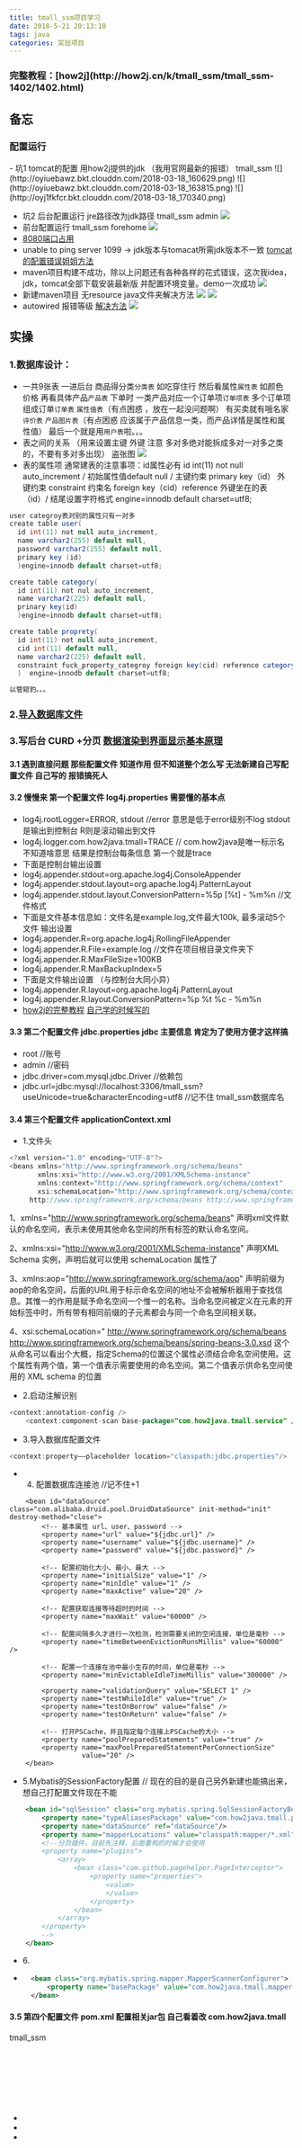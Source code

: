 ```yaml
---
title: tmall_ssm项目学习
date: 2018-5-21 20:13:10
tags: java
categories: 实验项目
---
```


<h3>完整教程：[how2j](http://how2j.cn/k/tmall_ssm/tmall_ssm-1402/1402.html)</h3>

## 备忘

<h3>配置运行</h3>
- 坑1 tomcat的配置 用how2j提供的jdk （我用官网最新的报错） tmall_ssm
![](http://oyiuebawz.bkt.clouddn.com/2018-03-18_160629.png)
![](http://oyiuebawz.bkt.clouddn.com/2018-03-18_163815.png)
![](http://oyj1fkfcr.bkt.clouddn.com/2018-03-18_170340.png)


- 坑2 后台配置运行 jre路径改为jdk路径 tmall_ssm admin
![](http://oyj1fkfcr.bkt.clouddn.com/2018-03-18_163958.png)
- 前台配置运行 tmall_ssm forehome
![](http://oyj1fkfcr.bkt.clouddn.com/2018-03-18_165451.png)
- [8080端口占用](http://how2j.cn/k/tomcat/tomcat-portfix/545.html)
- unable to ping server 1099 -> jdk版本与tomacat所需jdk版本不一致   [tomcat的配置错误姐姐方法](http://how2j.cn/k/tomcat/tomcat-faq/1132.html#step4480)
- maven项目构建不成功，除以上问题还有各种各样的花式错误，这次我idea，jdk，tomcat全部下载安装最新版 并配置环境变量。demo一次成功
![](http://oyj1fkfcr.bkt.clouddn.com/2018-05-22_210924.png)
- 新建maven项目 无resource java文件夹解决方法
![](http://oyj1fkfcr.bkt.clouddn.com/2018-05-22_225211.png)
![](http://oyj1fkfcr.bkt.clouddn.com/2018-05-22_225827.png)
- autowired 报错等级  [解决方法](http://how2j.cn/k/idea/idea-autowired/1391.html)
![](http://oyj1fkfcr.bkt.clouddn.com/2018-05-23_011259.png)

## 实操
### 1.数据库设计：
- 一共9张表 一进后台 商品得分类`分类表` 如吃穿住行  然后看属性`属性表` 如颜色 价格  再看具体产品`产品表`  下单时 一类产品对应一个订单项`订单项表`  多个订单项组成订单`订单表`   `属性值表`（有点困惑 ，放在一起没问题啊） 有买卖就有哦名家`评价表`  `产品图片表`（有点困惑 应该属于产品信息一类，而产品详情是属性和属性值）  最后一个就是用`用户表`啦。。。
- 表之间的关系 （用来设置主键 外键 注意 多对多绝对能拆成多对一对多之类的，不要有多对多出现） 盗张图
![](http://stepimagewm.how2j.cn/6041.png)
- 表的属性项   通常建表的注意事项：id属性必有 id int(11) not null auto_increment / 初始属性值default null / 主键约束 primary key（id） 外键约束 constraint  约束名 foreign key（cid）reference 外键坐在的表 （id）/ 结尾设置字符格式 engine=innodb default charset=utf8;
```Java
user categroy表对别的属性只有一对多
create table user(
  id int(11) not null auto_increment,
  name varchar2(255) default null,
  password varchar2(255) default null,
  primary key (id)
  )engine=innodb default charset=utf8;

create table category(
  id int(11) not nul auto_increment,
  name varchar2(225) default null,
  prinary key(id)
  )engine=innodb default charset=utf8;

create table proprety(
  id int(11) not null auto_increment,
  cid int(11) default null,
  name varchar2(225) default null,
  constraint fuck_property_categroy foreign key(cid) reference category(id)
  )  engine=innodb default charset=utf8;

以管窥豹。。。
```

### 2.[导入数据库文件](https://jack00000.github.io/2018/03/18/cmd%20%E6%93%8D%E4%BD%9Cmysql%E6%95%B0%E6%8D%AE%E5%BA%93/)

### 3.写后台 CURD +分页  [数据渲染到界面显示基本原理](https://jack00000.github.io/2018/03/18/%E5%90%8E%E5%8F%B0%E6%9F%A5%E8%AF%A2/)

#### 3.1 遇到直接问题  那些配置文件 知道作用 但不知道整个怎么写 无法新建自己写配置文件  自己写的 报错搞死人

#### 3.2 慢慢来 第一个配置文件  log4j.properties   需要懂的基本点
- log4j.rootLogger=ERROR, stdout   //error  意思是低于error级别不log  stdout  是输出到控制台  R则是滚动输出到文件
- log4j.logger.com.how2java.tmall=TRACE  // com.how2java是唯一标示名  不知道啥意思 结果是控制台每条信息 第一个就是trace
- 下面是控制台输出设置
- log4j.appender.stdout=org.apache.log4j.ConsoleAppender
- log4j.appender.stdout.layout=org.apache.log4j.PatternLayout
- log4j.appender.stdout.layout.ConversionPattern=%5p [%t] - %m%n  //文件格式
- 下面是文件基本信息如：文件名是example.log,文件最大100k, 最多滚动5个文件    输出设置
- log4j.appender.R=org.apache.log4j.RollingFileAppender
- log4j.appender.R.File=example.log  //文件在项目根目录文件夹下
- log4j.appender.R.MaxFileSize=100KB
- log4j.appender.R.MaxBackupIndex=5
- 下面是文件输出设置 （与控制台大同小异）
- log4j.appender.R.layout=org.apache.log4j.PatternLayout
- log4j.appender.R.layout.ConversionPattern=%p %t %c - %m%n
- [how2j的完整教程](http://how2j.cn/k/log4j/log4j-config/1082.html#step4162)  [自己学的时候写的](https://jack00000.github.io/2018/03/18/Log4j/)

#### 3.3 第二个配置文件 jdbc.properties   jdbc 主要信息 肯定为了使用方便才这样搞
- root  //账号
- admin //密码
- jdbc.driver=com.mysql.jdbc.Driver  //依赖包
- jdbc.url=jdbc:mysql://localhost:3306/tmall_ssm?useUnicode=true&characterEncoding=utf8  //记不住  tmall_ssm数据库名

#### 3.4 第三个配置文件 applicationContext.xml
- 1.文件头
```java
<?xml version="1.0" encoding="UTF-8"?>
<beans xmlns="http://www.springframework.org/schema/beans"
       xmlns:xsi="http://www.w3.org/2001/XMLSchema-instance"
       xmlns:context="http://www.springframework.org/schema/context"
       xsi:schemaLocation="http://www.springframework.org/schema/context http://www.springframework.org/schema/context/spring-context-3.0.xsd
     http://www.springframework.org/schema/beans http://www.springframework.org/schema/beans/spring-beans-3.0.xsd">
```
1、xmlns="http://www.springframework.org/schema/beans"
声明xml文件默认的命名空间，表示未使用其他命名空间的所有标签的默认命名空间。

2、xmlns:xsi="http://www.w3.org/2001/XMLSchema-instance"
声明XML Schema 实例，声明后就可以使用 schemaLocation 属性了

3、xmlns:aop="http://www.springframework.org/schema/aop"
声明前缀为aop的命名空间，后面的URL用于标示命名空间的地址不会被解析器用于查找信息。其惟一的作用是赋予命名空间一个惟一的名称。当命名空间被定义在元素的开始标签中时，所有带有相同前缀的子元素都会与同一个命名空间相关联。

4、xsi:schemaLocation="
http://www.springframework.org/schema/beans http://www.springframework.org/schema/beans/spring-beans-3.0.xsd
这个从命名可以看出个大概，指定Schema的位置这个属性必须结合命名空间使用。这个属性有两个值，第一个值表示需要使用的命名空间。第二个值表示供命名空间使用的 XML schema 的位置

- 2.启动注解识别
```java
<context:annotation-config />
    <context:component-scan base-package="com.how2java.tmall.service" />

```

- 3.导入数据库配置文件
```java
<context:property——placeholder location="classpath:jdbc.properties"/>
```
- 4.  配置数据库连接池  //记不住+1
```spring
    <bean id="dataSource" class="com.alibaba.druid.pool.DruidDataSource" init-method="init" destroy-method="close">
        <!-- 基本属性 url、user、password -->
        <property name="url" value="${jdbc.url}" />
        <property name="username" value="${jdbc.username}" />
        <property name="password" value="${jdbc.password}" />

        <!-- 配置初始化大小、最小、最大 -->
        <property name="initialSize" value="1" />
        <property name="minIdle" value="1" />
        <property name="maxActive" value="20" />

        <!-- 配置获取连接等待超时的时间 -->
        <property name="maxWait" value="60000" />

        <!-- 配置间隔多久才进行一次检测，检测需要关闭的空闲连接，单位是毫秒 -->
        <property name="timeBetweenEvictionRunsMillis" value="60000" />

        <!-- 配置一个连接在池中最小生存的时间，单位是毫秒 -->
        <property name="minEvictableIdleTimeMillis" value="300000" />

        <property name="validationQuery" value="SELECT 1" />
        <property name="testWhileIdle" value="true" />
        <property name="testOnBorrow" value="false" />
        <property name="testOnReturn" value="false" />

        <!-- 打开PSCache，并且指定每个连接上PSCache的大小 -->
        <property name="poolPreparedStatements" value="true" />
        <property name="maxPoolPreparedStatementPerConnectionSize"
                  value="20" />
    </bean>
```
- 5.Mybatis的SessionFactory配置  // 现在的目的是自己另外新建也能搞出来，想自己打配置文件现在不能
```xml
    <bean id="sqlSession" class="org.mybatis.spring.SqlSessionFactoryBean">
        <property name="typeAliasesPackage" value="com.how2java.tmall.pojo" /> //包名换成自己的
        <property name="dataSource" ref="dataSource"/>
        <property name="mapperLocations" value="classpath:mapper/*.xml"/>
        <!--分页插件，目前先注释，后面重构的时候才会使用
        <property name="plugins">
            <array>
                <bean class="com.github.pagehelper.PageInterceptor">
                    <property name="properties">
                        <value>
                        </value>
                    </property>
                </bean>
            </array>
        </property>
        -->
    </bean>
```

- 6.<!--Mybatis的Mapper文件识别-->
- ```xml
    <bean class="org.mybatis.spring.mapper.MapperScannerConfigurer">
        <property name="basePackage" value="com.how2java.tmall.mapper"/>  //包名换
    </bean>

#### 3.5 第四个配置文件  pom.xml 配置相关jar包 自己看着改 <groupId>com.how2java.tmall</groupId>
  <artifactId>tmall_ssm</artifactId>



  ```








```
-
-
-
